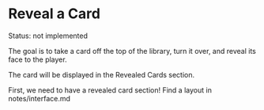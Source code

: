# Reveal a Card

Status: not implemented

The goal is to take a card off the top of the library, turn it over, and reveal its face to the player.

The card will be displayed in the Revealed Cards section.

First, we need to have a revealed card section! Find a layout in notes/interface.md
    